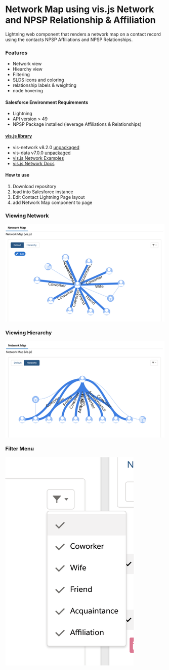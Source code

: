 # Network Map using vis.js Network and NPSP Relationship & Affiliation
Lightning web component that renders a network map on a contact record using the contacts NPSP Affiliations and NPSP Relationships.

### Features
 - Network view
 - Hiearchy view
 - Filtering
 - SLDS icons and coloring
 - relationship labels & weighting
 - node hovering
 

#### Salesforce Environment Requirements
 - Lightning
 - API version > 49
 - NPSP Package installed (leverage Affiliations & Relationships)
 
 #### [vis.js library](https://visjs.org/)
 - vis-network v8.2.0 [unpackaged](https://unpkg.com/browse/vis-network@8.2.0/)
 - vis-data v7.0.0 [unpackaged](https://unpkg.com/browse/vis-data@7.0.0/)
 - [vis.js Network Examples](https://visjs.github.io/vis-network/examples/)
 - [vis.js Network Docs](https://visjs.github.io/vis-network/docs/network/)

#### How to use
1. Download repository
2. load into Salesforce instance
3. Edit Contact Lightning Page layout
4. add Network Map component to page
 

### Viewing Network
![Screenshot of Network view](/images/Network.png)

### Viewing Hierarchy
![Screenshot of Hierarchy view](/images/Hierarchy.png)

### Filter Menu
![Screenshot of filter menu](/images/Filter.png)
